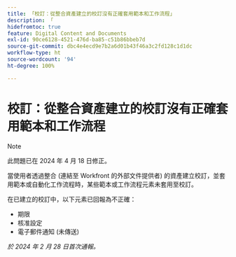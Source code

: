 ```yaml
---
title: 「校訂：從整合資產建立的校訂沒有正確套用範本和工作流程」
description: 「
hidefromtoc: true
feature: Digital Content and Documents
exl-id: 90ce6128-4521-476d-ba85-c51b86bbeb7d
source-git-commit: dbc4e4ecd9e7b2a6d01b43f46a3c2fd128c1d1dc
workflow-type: ht
source-wordcount: '94'
ht-degree: 100%

---
```


# 校訂：從整合資產建立的校訂沒有正確套用範本和工作流程

>[!NOTE]
>
>此問題已在 2024 年 4 月 18 日修正。

當使用者透過整合 (連結至 Workfront 的外部文件提供者) 的資產建立校訂，並套用範本或自動化工作流程時，某些範本或工作流程元素未套用至校訂。

在已建立的校訂中，以下元素已回報為不正確：

* 期限
* 核准設定
* 電子郵件通知 (未傳送)

_於 2024 年 2 月 28 日首次通報。_
